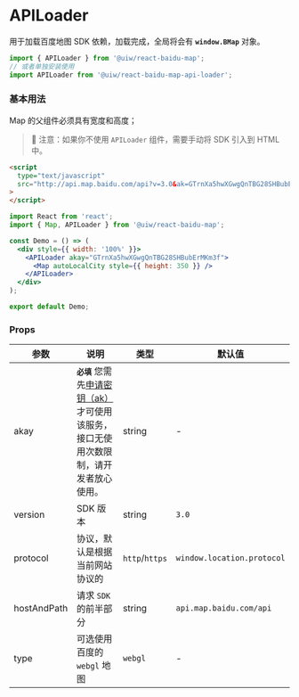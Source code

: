 APILoader
===

用于加载百度地图 SDK 依赖，加载完成，全局将会有 **`window.BMap`** 对象。

```jsx
import { APILoader } from '@uiw/react-baidu-map';
// 或者单独安装使用
import APILoader from '@uiw/react-baidu-map-api-loader';
```

### 基本用法

Map 的父组件必须具有宽度和高度；


> 🚧 注意：如果你不使用 `APILoader` 组件，需要手动将 SDK 引入到 HTML 中。
<!--rehype:style=border-left: 8px solid #ffe564;background-color: #ffe56440;padding: 12px 3px;-->

<!--rehype:-->
```html
<script
  type="text/javascript"
  src="http://api.map.baidu.com/api?v=3.0&ak=GTrnXa5hwXGwgQnTBG28SHBubErMKm3f&callback=load_bmap_sdk"
>
</script>
```


```jsx mdx:preview
import React from 'react';
import { Map, APILoader } from '@uiw/react-baidu-map';

const Demo = () => (
  <div style={{ width: '100%' }}>
    <APILoader akay="GTrnXa5hwXGwgQnTBG28SHBubErMKm3f">
      <Map autoLocalCity style={{ height: 350 }} />
    </APILoader>
  </div>
);

export default Demo;
```

### Props

| 参数 | 说明 | 类型 | 默认值 |
|--------- |-------- |--------- |-------- |
| akay | **`必填`** 您需先[申请密钥（ak）](http://lbs.baidu.com/apiconsole/key?application=key)才可使用该服务，接口无使用次数限制，请开发者放心使用。 | string | - |
| version | SDK 版本 | string | `3.0` |
| protocol | 协议，默认是根据当前网站协议的 | `http`/`https` | `window.location.protocol` |
| hostAndPath | 请求 `SDK` 的前半部分 | string | `api.map.baidu.com/api` |
| type | 可选使用百度的 `webgl` 地图 | `webgl` | - |